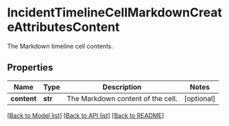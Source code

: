 # IncidentTimelineCellMarkdownCreateAttributesContent

The Markdown timeline cell contents.
## Properties
Name | Type | Description | Notes
------------ | ------------- | ------------- | -------------
**content** | **str** | The Markdown content of the cell. | [optional] 

[[Back to Model list]](README.md#documentation-for-models) [[Back to API list]](README.md#documentation-for-api-endpoints) [[Back to README]](README.md)


